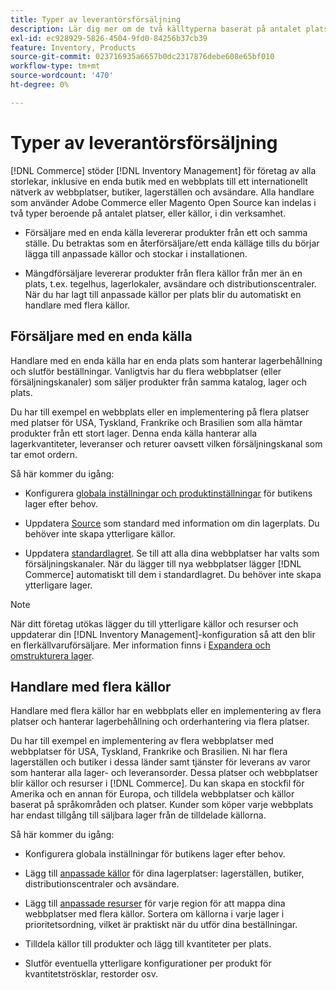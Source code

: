 ```yaml
---
title: Typer av leverantörsförsäljning
description: Lär dig mer om de två källtyperna baserat på antalet platser, eller källor, i ditt företag.
exl-id: ec928929-5826-4504-9fd0-84256b37cb39
feature: Inventory, Products
source-git-commit: 023716935a6657b0dc2317876debe608e65bf010
workflow-type: tm+mt
source-wordcount: '470'
ht-degree: 0%

---
```


# Typer av leverantörsförsäljning

[!DNL Commerce] stöder [!DNL Inventory Management] för företag av alla storlekar, inklusive en enda butik med en webbplats till ett internationellt nätverk av webbplatser, butiker, lagerställen och avsändare. Alla handlare som använder Adobe Commerce eller Magento Open Source kan indelas i två typer beroende på antalet platser, eller källor, i din verksamhet.

- Försäljare med en enda källa levererar produkter från ett och samma ställe. Du betraktas som en återförsäljare/ett enda källäge tills du börjar lägga till anpassade källor och stockar i installationen.

- Mängdförsäljare levererar produkter från flera källor från mer än en plats, t.ex. tegelhus, lagerlokaler, avsändare och distributionscentraler. När du har lagt till anpassade källor per plats blir du automatiskt en handlare med flera källor.

## Försäljare med en enda källa

Handlare med en enda källa har en enda plats som hanterar lagerbehållning och slutför beställningar. Vanligtvis har du flera webbplatser (eller försäljningskanaler) som säljer produkter från samma katalog, lager och plats.

Du har till exempel en webbplats eller en implementering på flera platser med platser för USA, Tyskland, Frankrike och Brasilien som alla hämtar produkter från ett stort lager. Denna enda källa hanterar alla lagerkvantiteter, leveranser och returer oavsett vilken försäljningskanal som tar emot ordern.

Så här kommer du igång:

- Konfigurera [globala inställningar och produktinställningar](configuration.md) för butikens lager efter behov.

- Uppdatera [Source](sources-manage.md) som standard med information om din lagerplats. Du behöver inte skapa ytterligare källor.

- Uppdatera [standardlagret](stocks-manage.md). Se till att alla dina webbplatser har valts som försäljningskanaler. När du lägger till nya webbplatser lägger [!DNL Commerce] automatiskt till dem i standardlagret. Du behöver inte skapa ytterligare lager.

>[!NOTE]
>
>När ditt företag utökas lägger du till ytterligare källor och resurser och uppdaterar din [!DNL Inventory Management]-konfiguration så att den blir en flerkällvaruförsäljare. Mer information finns i [Expandera och omstrukturera lager](expand-restructure.md).

## Handlare med flera källor

Handlare med flera källor har en webbplats eller en implementering av flera platser och hanterar lagerbehållning och orderhantering via flera platser.

Du har till exempel en implementering av flera webbplatser med webbplatser för USA, Tyskland, Frankrike och Brasilien. Ni har flera lagerställen och butiker i dessa länder samt tjänster för leverans av varor som hanterar alla lager- och leveransorder. Dessa platser och webbplatser blir källor och resurser i [!DNL Commerce]. Du kan skapa en stockfil för Amerika och en annan för Europa, och tilldela webbplatser och källor baserat på språkområden och platser. Kunder som köper varje webbplats har endast tillgång till säljbara lager från de tilldelade källorna.

Så här kommer du igång:

- Konfigurera globala inställningar för butikens lager efter behov.

- Lägg till [anpassade källor](sources-add.md) för dina lagerplatser: lagerställen, butiker, distributionscentraler och avsändare.

- Lägg till [anpassade resurser](stocks-add.md) för varje region för att mappa dina webbplatser med flera källor. Sortera om källorna i varje lager i prioritetsordning, vilket är praktiskt när du utför dina beställningar.

- Tilldela källor till produkter och lägg till kvantiteter per plats.

- Slutför eventuella ytterligare konfigurationer per produkt för kvantitetströsklar, restorder osv.
